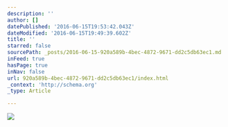 ```yaml
---
description: ''
author: []
datePublished: '2016-06-15T19:53:42.043Z'
dateModified: '2016-06-15T19:49:39.602Z'
title: ''
starred: false
sourcePath: _posts/2016-06-15-920a589b-4bec-4872-9671-dd2c5db63ec1.md
inFeed: true
hasPage: true
inNav: false
url: 920a589b-4bec-4872-9671-dd2c5db63ec1/index.html
_context: 'http://schema.org'
_type: Article

---
```

![](https://the-grid-user-content.s3-us-west-2.amazonaws.com/58aac1f0-0a7a-4324-91b9-bba9a0738567.jpg)